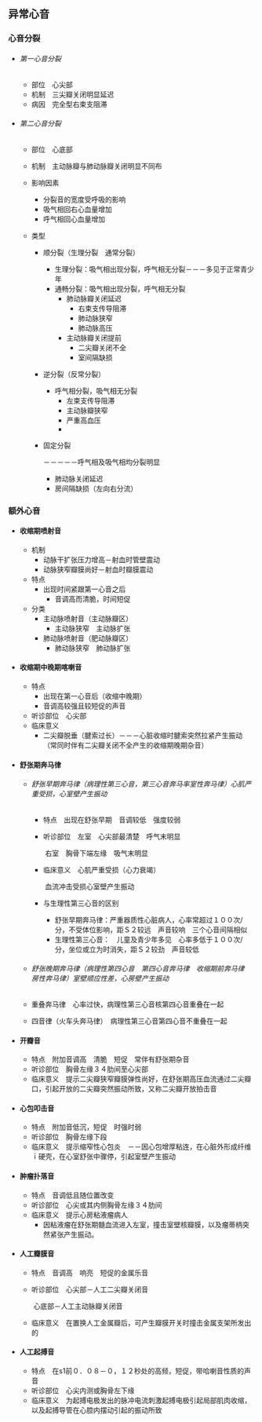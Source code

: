 ## 异常心音

### 心音分裂

- ###### 第一心音分裂

  - 部位　心尖部
  - 机制　三尖瓣关闭明显延迟
  - 病因　完全型右束支阻滞

- ###### 第二心音分裂

  - 部位　心底部

  - 机制　主动脉瓣与肺动脉瓣关闭明显不同布

  - 影响因素

    - 分裂音的宽度受呼吸的影响
    - 吸气相回右心血量增加
    - 呼气相回心血量增加

  - 类型

    - 顺分裂（生理分裂　通常分裂）

      - 生理分裂：吸气相出现分裂，呼气相无分裂－－－多见于正常青少年
      - 通畅分裂：吸气相出现分裂，呼气相无分裂
        - 肺动脉瓣关闭延迟
          - 右束支传导阻滞
          - 肺动脉狭窄
          - 肺动脉高压
        - 主动脉瓣关闭提前
          - 二尖瓣关闭不全
          - 室间隔缺损

    - 逆分裂（反常分裂）

      - 呼气相分裂，吸气相无分裂
        - 左束支传导阻滞
        - 主动脉瓣狭窄
        - 严重高血压
        - 

    - 固定分裂

      －－－－－呼气相及吸气相均分裂明显

      - 肺动脉关闭延迟
      - 房间隔缺损（左向右分流）

### 额外心音

- #### 收缩期喷射音

  - 机制
    - 动脉干扩张压力增高－射血时管壁震动
    - 动脉狭窄瓣膜尚好－射血时瓣膜震动
  - 特点
    - 出现时间紧跟第一心音之后
      - 音调高而清脆，时间短促
  - 分类
    - 主动脉喷射音（主动脉瓣区）
      - 主动脉狭窄　主动脉扩张
    - 肺动脉喷射音（肥动脉瓣区）
      - 肺动脉狭窄　肺动脉扩张

- #### 收缩期中晚期喀喇音

  - 特点
    - 出现在第一心音后（收缩中晚期）
    - 音调高较强且较短促的声音
  - 听诊部位　心尖部
  - 临床意义
    - 二尖瓣脱垂（腱索过长）－－－心脏收缩时腱索突然拉紧产生振动（常同时伴有二尖瓣关闭不全产生的收缩期晚期杂音）

- #### 舒张期奔马律

  - ###### 舒张早期奔马律（病理性第三心音，第三心音奔马率室性奔马律）心肌严重受损，心室壁产生振动

    - 特点　出现在舒张早期　音调较低　强度较弱

    - 听诊部位　左室　心尖部最清楚　呼气末明显

      ​				右室　胸骨下端左缘　吸气末明显

    - 临床意义　心肌严重受损（心力衰竭）

      ​				血流冲击受损心室壁产生振动

    - 与生理性第三心音的区别
      - 舒张早期奔马律：严重器质性心脏病人，心率常超过１００次/分，不受体位影响，距Ｓ２较远　声音较响　三个心音间隔相似
      - 生理性第三心音：　儿童及青少年多见　心率多低于１００次/分，坐位或立为时消失，距Ｓ２较劲　声音较低

  - ###### 舒张晚期奔马律（病理性第四心音　第四心音奔马律　收缩期前奔马律　房性奔马律）室壁顺应性差，心房壁产生振动

  - 重叠奔马律　心率过快，病理性第三心音核第四心音重叠在一起

  - 四音律（火车头奔马律）　病理性第三心音第四心音不重叠在一起

- #### 开瓣音

  - 特点　附加音调高　清脆　短促　常伴有舒张期杂音
  - 听诊部位　胸骨左缘３４肋间至心尖部　
  - 临床意义　提示二尖瓣狭窄瓣膜弹性尚好，在舒张期高压血流通过二尖瓣口，引起开放的二尖瓣突然振动所致，又称二尖瓣开放拍击音

- #### 心包叩击音

  - 特点　附加音低沉，短促　时强时弱
  - 听诊部位　胸骨左缘下段
  - 临床意义　提示缩窄性心包炎　－－因心包增厚粘连，在心脏外形成纤维ｉ硬壳，在心室舒张中骤停，引起室壁产生振动

- #### 肿瘤扑落音

  - 特点　音调低且随位置改变
  - 听诊部位　心尖或其内侧胸骨左缘３４肋间
  - 临床意义　提示心房粘液瘤病人
    - 因粘液瘤在舒张期髓血流进入左室，撞击室壁核瓣膜，以及瘤蒂柄突然紧张产生振动。

- #### 人工瓣膜音

  - 特点　音调高　响亮　短促的金属乐音

  - 听诊部位　心尖部－人工二尖瓣关闭音

    ​				心底部－人工主动脉瓣关闭音

  - 临床意义　在置换人工金属瓣后，可产生瓣膜开关时撞击金属支架所发出的

- #### 人工起搏音

  - 特点　在s1前０．０８－０，１２秒处的高频，短促，带哈喇音性质的声音
  - 听诊部位　心尖内测或胸骨左下缘
  - 临床意义　为起搏电极发出的脉冲电流刺激起搏电极引起局部肌肉收缩，以及起搏导管在心腔内摆动引起的振动所致